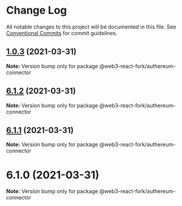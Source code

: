 # Change Log

All notable changes to this project will be documented in this file.
See [Conventional Commits](https://conventionalcommits.org) for commit guidelines.

## [1.0.3](https://github.com/tbouder/web3-react-fork/compare/@web3-react-fork/authereum-connector@6.1.2...@web3-react-fork/authereum-connector@1.0.3) (2021-03-31)

**Note:** Version bump only for package @web3-react-fork/authereum-connector





## [6.1.2](https://github.com/TBouder/web3-react-fork/compare/@web3-react-fork/authereum-connector@6.1.1...@web3-react-fork/authereum-connector@6.1.2) (2021-03-31)

**Note:** Version bump only for package @web3-react-fork/authereum-connector





## [6.1.1](https://github.com/TBouder/web3-react-fork/compare/@web3-react-fork/authereum-connector@6.1.0...@web3-react-fork/authereum-connector@6.1.1) (2021-03-31)

**Note:** Version bump only for package @web3-react-fork/authereum-connector





# 6.1.0 (2021-03-31)

**Note:** Version bump only for package @web3-react-fork/authereum-connector
